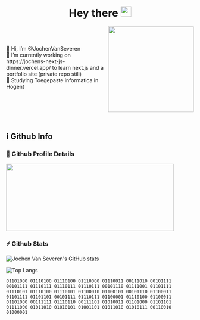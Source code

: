 <h1 align="center">
   Hey there <img width="28" src="https://media.giphy.com/media/hvRJCLFzcasrR4ia7z/giphy.gif" >
</h1>

[comment]: <> (<img align="right" src="https://api.ghprofile.me/view?username=JochenVanSeveren&color=2E3440&label=views"/>)

<img align="right"  width="230em" src="https://media.giphy.com/media/KJmbSTSyIzetubNgJ5/giphy.gif"/>
 <br/><br/><br/>
👋 Hi, I’m @JochenVanSeveren <br/>
🌱 I’m currently working on https://jochens-next-js-dinner.vercel.app/ to learn next.js and a portfolio site (private repo still)<br/>
🏫 Studying Toegepaste informatica in Hogent

<br/><br/><br/><br/>

## ℹ️ Github Info

### 🔎 Github Profile Details

<img height="180em" width="450em" src="https://github-profile-summary-cards.vercel.app/api/cards/profile-details?username=JochenVanSeveren&show_icons=true&layout=compact&hide_border=true&theme=github_dark"/>

### ⚡ Github Stats

![Jochen Van Severen's GitHub stats](https://github-stats-jochenvanseveren.vercel.app/api?username=JochenVanSeveren&show_icons=true&layout=compact&hide_border=true&theme=github_dark)

![Top Langs](https://github-readme-stats.vercel.app/api/top-langs/?username=JochenVanSeveren&show_icons=true&layout=compact&hide_border=true&theme=github_dark)

`01101000 01110100 01110100 01110000 01110011 00111010 00101111 00101111 01110111 01110111 01110111 00101110 01111001 01101111 01110101 01110100 01110101 01100010 01100101 00101110 01100011 01101111 01101101 00101111 01110111 01100001 01110100 01100011 01101000 00111111 01110110 00111101 01010011 01101000 01101101 01111000 01011010 01010101 01001101 01011010 01010111 00110010 01000001`

<!---
JochenVanSeveren/JochenVanSeveren is a ✨ special ✨ repository because its `README.md` (this file) appears on your GitHub profile.
You can click the Preview link to take a look at your changes.
--->

